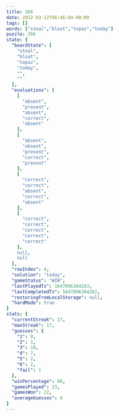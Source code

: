 ```yaml
---
title: 266
date: 2022-03-12T06:46:04-08:00
tags: []
words: ["steal","bloat","topaz","today"]
puzzle: 266
state: {
  "boardState": [
    "steal",
    "bloat",
    "topaz",
    "today",
    "",
    ""
  ],
  "evaluations": [
    [
      "absent",
      "present",
      "absent",
      "correct",
      "absent"
    ],
    [
      "absent",
      "absent",
      "present",
      "correct",
      "present"
    ],
    [
      "correct",
      "correct",
      "absent",
      "correct",
      "absent"
    ],
    [
      "correct",
      "correct",
      "correct",
      "correct",
      "correct"
    ],
    null,
    null
  ],
  "rowIndex": 4,
  "solution": "today",
  "gameStatus": "WIN",
  "lastPlayedTs": 1647096364263,
  "lastCompletedTs": 1647096364262,
  "restoringFromLocalStorage": null,
  "hardMode": true
}
stats: {
  "currentStreak": 17,
  "maxStreak": 17,
  "guesses": {
    "1": 0,
    "2": 1,
    "3": 10,
    "4": 7,
    "5": 2,
    "6": 2,
    "fail": 1
  },
  "winPercentage": 96,
  "gamesPlayed": 23,
  "gamesWon": 22,
  "averageGuesses": 4
}
---
```


<!-- more -->
